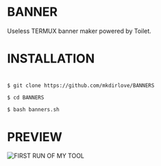 # BANNER
Useless TERMUX banner maker powered by Toilet.
#
# INSTALLATION
#
`$ git clone https://github.com/mkdirlove/BANNERS`

`$ cd BANNERS`

`$ bash banners.sh`
#
# PREVIEW
![FIRST RUN OF MY TOOL](https://github.com/mkdirlove/BANNERS/blob/master/1.png)

